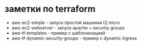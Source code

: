 # заметки по terraform

* aws-ec2-simple - запуск простой машинки t2.micro
* aws-ec2-webserver - запуск apache + security groups
* aws-tf-templates - пример с шаблонизацией
* aws-tf-dynamic-security-groups - пример с dynamic ingress